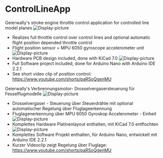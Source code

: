 # ControlLineApp
Geierwally's stroke engine throttle control application for controlled line model planes
![Display-picture](https://github.com/Geierwally-xD/ControlLineApp/tree/master/img/controller.jpg)
- Realizes full throttle control over control lines and optional automatic flight position depended throttle control
- Flight position sensor = MPU 6050 gyroscope accelerometer unit
![Display-picture](https://github.com/Geierwally-xD/ControlLineApp/tree/master/img/MPU6050.jpg)
- Hardware PCB design included, done with KiCad 7.0
![Display-picture](https://github.com/Geierwally-xD/ControlLineApp/tree/master/img/PCB.jpg)
- Full Software project included, done for Arduino Nano with Arduino IDE 2.2.1
- See short video clip of position control:
https://www.youtube.com/shorts/paRSoQgenMU 

Geierwally's Verbrennungsmotor- Drosselvergasersteuerung für Fesselflugmodelle
![Display-picture](https://github.com/Geierwally-xD/ControlLineApp/tree/master/img/controller.jpg)
- Drosselvergaser - Steuerung über Steuerdrähte mit optional automatischer Regelung über Fluglageerkennung
- Fluglagenerkennung über MPU 6050 Gyroskop Accelerometer - Einheit
![Display-picture](https://github.com/Geierwally-xD/ControlLineApp/tree/master/img/MPU6050.jpg)
- Komplettes Hardware Platinenlayout enthalten, mit KiCad 7.0 entflochten
![Display-picture](https://github.com/Geierwally-xD/ControlLineApp/tree/master/img/PCB.jpg)
- Komplettes Software Projekt enthalten, für  Arduino Nano, entwickelt mit Arduino IDE 2.2.1
- Kurzer Videoclip zeigt Regelung über Fluglage:
https://www.youtube.com/shorts/paRSoQgenMU

